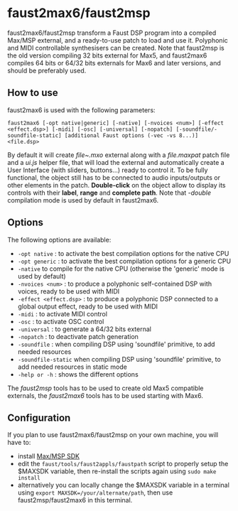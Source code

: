 # faust2max6/faust2msp

faust2max6/faust2msp transform a Faust DSP program into a compiled Max/MSP external, and a ready-to-use patch to load and use it. Polyphonic and MIDI controllable synthesisers can be created.  Note that faust2msp is the old version compiling 32 bits external for Max5, and faust2max6 compiles 64 bits or 64/32 bits externals for Max6 and later versions, and should be preferably used. 

## How to use

faust2max6 is used with the following parameters: 

`faust2max6 [-opt native|generic] [-native] [-nvoices <num>] [-effect <effect.dsp>] [-midi] [-osc] [-universal] [-nopatch] [-soundfile/-soundfile-static] [additional Faust options (-vec -vs 8...)] <file.dsp>` 

By default it will create *file~.mxo* external along with a *file.maxpat* patch file and a *ui.js* helper file, that will load the external and automatically create a User Interface (with sliders, buttons...) ready to control it. To be fully functional, the object still has to be connected to audio inputs/outputs or other elements in the patch. **Double-click** on the object allow to display its controls with their **label**, **range** and **complete path**. Note that  *-double* compilation mode is used by default in faust2max6.

## Options

The following options are available: 

  - `-opt native` : to activate the best compilation options for the native CPU
  - `-opt generic` : to activate the best compilation options for a generic CPU 
  - `-native` to compile for the native CPU (otherwise the 'generic' mode is used by default)
  - `-nvoices <num>` : to produce a polyphonic self-contained DSP with <num> voices, ready to be used with MIDI
  - `-effect <effect.dsp>` : to produce a polyphonic DSP connected to a global output effect, ready to be used with MIDI
  - `-midi` : to activate MIDI control
  - `-osc` : to activate OSC control
  - `-universal` : to generate a 64/32 bits external
  - `-nopatch` : to deactivate patch generation
  - `-soundfile` : when compiling DSP using 'soundfile' primitive, to add needed resources
  - `-soundfile-static` when compiling DSP using 'soundfile' primitive, to add needed resources in static mode
  - `-help or -h` : shows the different options 
 
The *faust2msp* tools has to be used to create old Max5 compatible externals, the *faust2max6* tools has to be used starting with Max6. 

## Configuration

If you plan to use faust2max6/faust2msp on your own machine, you will have to:

- install [Max/MSP SDK](https://cycling74.com/downloads/sdk)
- edit the `faust/tools/faust2appls/faustpath` script to properly setup the $MAXSDK variable, then re-install the scripts again using `sudo make install`
- alternatively you can locally change the $MAXSDK variable in a terminal using `export MAXSDK=/your/alternate/path`, then use faust2msp/faust2max6 in this terminal.

